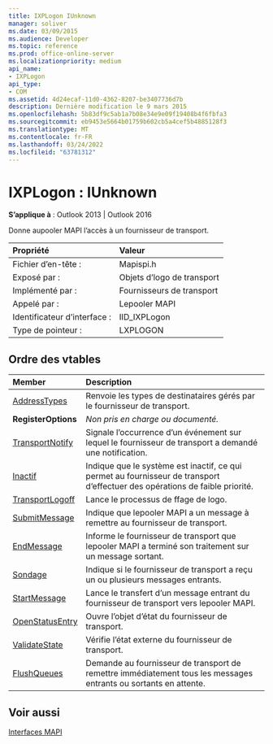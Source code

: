 ```yaml
---
title: IXPLogon IUnknown
manager: soliver
ms.date: 03/09/2015
ms.audience: Developer
ms.topic: reference
ms.prod: office-online-server
ms.localizationpriority: medium
api_name:
- IXPLogon
api_type:
- COM
ms.assetid: 4d24ecaf-11d0-4362-8207-be3407736d7b
description: Dernière modification le 9 mars 2015
ms.openlocfilehash: 5b83df9c5ab1a7b08e34e9e09f19408b4f6fbfa3
ms.sourcegitcommit: eb9453e5664b01759b602cb5a4cef5b4885128f3
ms.translationtype: MT
ms.contentlocale: fr-FR
ms.lasthandoff: 03/24/2022
ms.locfileid: "63781312"
---
```

# <a name="ixplogon--iunknown"></a>IXPLogon : IUnknown

  
  
**S’applique à** : Outlook 2013 | Outlook 2016 
  
Donne aupooler MAPI l’accès à un fournisseur de transport. 
  
|Propriété|Valeur|
|:-----|:-----|
|Fichier d’en-tête :  <br/> |Mapispi.h  <br/> |
|Exposé par :  <br/> |Objets d’logo de transport  <br/> |
|Implémenté par :  <br/> |Fournisseurs de transport  <br/> |
|Appelé par :  <br/> |Lepooler MAPI  <br/> |
|Identificateur d’interface :  <br/> |IID_IXPLogon  <br/> |
|Type de pointeur :  <br/> |LXPLOGON  <br/> |
   
## <a name="vtable-order"></a>Ordre des vtables

|Member|Description|
|:-----|:-----|
|[AddressTypes](ixplogon-addresstypes.md) <br/> |Renvoie les types de destinataires gérés par le fournisseur de transport. |
|**RegisterOptions** <br/> | *Non pris en charge ou documenté.*  <br/> |
|[TransportNotify](ixplogon-transportnotify.md) <br/> |Signale l’occurrence d’un événement sur lequel le fournisseur de transport a demandé une notification. |
|[Inactif](ixplogon-idle.md) <br/> |Indique que le système est inactif, ce qui permet au fournisseur de transport d’effectuer des opérations de faible priorité. |
|[TransportLogoff](ixplogon-transportlogoff.md) <br/> |Lance le processus de ffage de logo. |
|[SubmitMessage](ixplogon-submitmessage.md) <br/> |Indique que lepooler MAPI a un message à remettre au fournisseur de transport. |
|[EndMessage](ixplogon-endmessage.md) <br/> |Informe le fournisseur de transport que lepooler MAPI a terminé son traitement sur un message sortant. |
|[Sondage](ixplogon-poll.md) <br/> |Indique si le fournisseur de transport a reçu un ou plusieurs messages entrants. |
|[StartMessage](ixplogon-startmessage.md) <br/> |Lance le transfert d’un message entrant du fournisseur de transport vers lepooler MAPI. |
|[OpenStatusEntry](ixplogon-openstatusentry.md) <br/> |Ouvre l’objet d’état du fournisseur de transport. |
|[ValidateState](ixplogon-validatestate.md) <br/> |Vérifie l’état externe du fournisseur de transport. |
|[FlushQueues](ixplogon-flushqueues.md) <br/> |Demande au fournisseur de transport de remettre immédiatement tous les messages entrants ou sortants en attente. |
   
## <a name="see-also"></a>Voir aussi



[Interfaces MAPI](mapi-interfaces.md)

